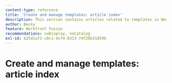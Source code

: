 ```yaml
---
content-type: reference
title: 'Create and manage templates: article index'
description: This section contains articles related to templates in Workfront Fusion.
author: Becky
feature: Workfront Fusion
recommendations: noDisplay, noCatalog
exl-id: b25d1af2-c8c1-4cf4-8313-74f20b318599
---
```

# Create and manage templates: article index
